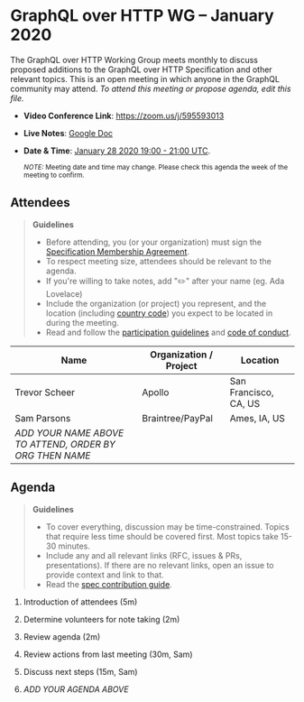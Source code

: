 # GraphQL over HTTP WG – January 2020

The GraphQL over HTTP Working Group meets monthly to discuss proposed additions
to the GraphQL over HTTP Specification and other relevant topics.
This is an open meeting in which anyone in the GraphQL community may attend.
*To attend this meeting or propose agenda, edit this file.*

- **Video Conference Link**: https://zoom.us/j/595593013
- **Live Notes**: [Google Doc](https://docs.google.com/document/d/1Gw6KDZ7ZoXtMvHCqr9BTSgVvuaps6-miXvSRv_Q0Es0/edit)
- **Date & Time**: [January 28 2020 19:00 - 21:00 UTC](https://www.timeanddate.com/worldclock/meetingdetails.html?year=2020&month=1&day=27&hour=19&min=0&sec=0&p1=224&p2=179&p3=136&p4=37&p5=239&p6=101&p7=152).

  <small>*NOTE:* Meeting date and time may change. Please check this agenda the week of the meeting to confirm.</small>

## Attendees

> **Guidelines**
> - Before attending, you (or your organization) must sign the [Specification Membership Agreement](https://github.com/graphql/foundation).
> - To respect meeting size, attendees should be relevant to the agenda.
> - If you're willing to take notes, add "✏️" after your name (eg. Ada Lovelace)
> - Include the organization (or project) you represent, and the location (including [country code](https://en.wikipedia.org/wiki/List_of_ISO_3166_country_codes#Current_ISO_3166_country_codes)) you expect to be located in during the meeting.
> - Read and follow the [participation guidelines](https://github.com/graphql/graphql-wg#participation-guidelines) and [code of conduct](https://github.com/graphql/foundation/blob/master/CODE-OF-CONDUCT.md).

| Name                     | Organization / Project         | Location
| ------------------------ | ------------------------------ | ---------
| Trevor Scheer            | Apollo                         | San Francisco, CA, US
| Sam Parsons              | Braintree/PayPal               | Ames, IA, US
| *ADD YOUR NAME ABOVE TO ATTEND, ORDER BY ORG THEN NAME*

## Agenda

> **Guidelines**
> - To cover everything, discussion may be time-constrained. Topics that require less time should be covered first. Most topics take 15-30 minutes.
> - Include any and all relevant links (RFC, issues & PRs, presentations). If there are no relevant links, open an issue to provide context and link to that.
> - Read the [spec contribution guide](https://github.com/graphql/graphql-spec/blob/master/CONTRIBUTING.md).

<!--

Example agenda item:

1. Discuss moving the subscriptions proposal to stage 2 (30m, Lee)
   - [Subscriptions RFC](link.to/the-relevant/pr-or-issue-or-doc)
   - [GraphQL.js PR](github.link/to/the/project/pr)
   - [Another Relevant Link](youre.getting/the-idea.now)

-->

1. Introduction of attendees (5m)
1. Determine volunteers for note taking (2m)
1. Review agenda (2m)
1. Review actions from last meeting (30m, Sam)
1. Discuss next steps (15m, Sam)

1. *ADD YOUR AGENDA ABOVE*

